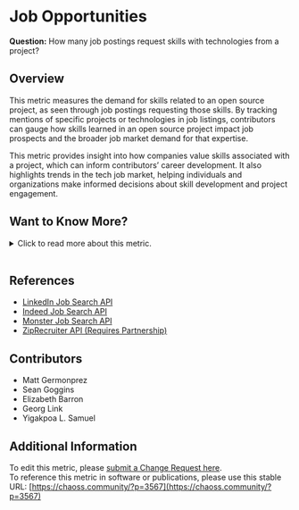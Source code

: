 # Job Opportunities

**Question:** How many job postings request skills with technologies from a project?

## Overview
This metric measures the demand for skills related to an open source project, as seen through job postings requesting those skills. By tracking mentions of specific projects or technologies in job listings, contributors can gauge how skills learned in an open source project impact job prospects and the broader job market demand for that expertise.

This metric provides insight into how companies value skills associated with a project, which can inform contributors’ career development. It also highlights trends in the tech job market, helping individuals and organizations make informed decisions about skill development and project engagement.

## Want to Know More?

<span markdown="1"><details>
<summary>Click to read more about this metric.</summary>

### Data Collection Strategies
- **Job Search Platforms:**  
  Search for the open source project’s name on platforms like LinkedIn, Indeed, or Dice. Record the number of job postings returned, indicating demand for skills related to the project.
- **API Use:**  
  Periodically collect data using APIs from job platforms to monitor job posting trends over time. Example platforms include:
  - [LinkedIn Job Search API](https://developer.linkedin.com/docs/v1/jobs/job-search-api#)
  - [Indeed Job Search API](https://opensource.indeedeng.io/api-documentation/docs/job-search/)
  - [Monster Job Search API](https://partner.monster.com/job-search)
  - [ZipRecruiter API (Requires Partnership)](https://www.ziprecruiter.com/zipsearch)

### Filters
- **Posting Age:** Older postings may no longer be active, so filtering by posting date ensures more accurate, relevant data.
  
### Visualizations
None Provided

</details></span><br>

## References
- [LinkedIn Job Search API](https://developer.linkedin.com/docs/v1/jobs/job-search-api#)
- [Indeed Job Search API](https://opensource.indeedeng.io/api-documentation/docs/job-search/)
- [Monster Job Search API](https://partner.monster.com/job-search)
- [ZipRecruiter API (Requires Partnership)](https://www.ziprecruiter.com/zipsearch)

## Contributors
- Matt Germonprez
- Sean Goggins
- Elizabeth Barron
- Georg Link
- Yigakpoa L. Samuel

## Additional Information
To edit this metric, please [submit a Change Request here](https://github.com/chaoss/wg-value/blob/main/focus-areas/individual-value/job-opportunities.md).  
To reference this metric in software or publications, please use this stable URL: [https://chaoss.community/?p=3567](https://chaoss.community/?p=3567)

<!-- # For groupings in the knowledge base
Context tags: Career Development, Market Demand, Skill Valuation
Keyword tags: Job Market, Open Source Skills, Professional Growth, OSPO Impact
-->
